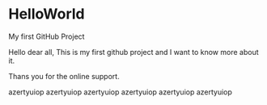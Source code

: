 # HelloWorld
My first GitHub Project


Hello dear all,
This is my first github project and I want to know more about it.

Thans you for the online support.

azertyuiop azertyuiop azertyuiop azertyuiop azertyuiop azertyuiop
